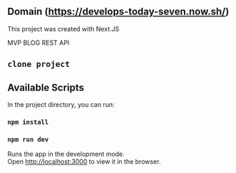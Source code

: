 ## Domain (https://develops-today-seven.now.sh/)
This project was created with Next.JS

MVP BLOG REST API

## `clone project`

## Available Scripts

In the project directory, you can run:

### `npm install`

### `npm run dev`

Runs the app in the development mode.<br />
Open [http://localhost:3000](http://localhost:3000) to view it in the browser.
